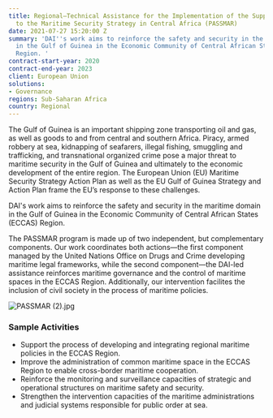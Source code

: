 ```yaml
---
title: Regional—Technical Assistance for the Implementation of the Support Programme
  to the Maritime Security Strategy in Central Africa (PASSMAR)
date: 2021-07-27 15:20:00 Z
summary: 'DAI''s work aims to reinforce the safety and security in the maritime domain
  in the Gulf of Guinea in the Economic Community of Central African States (ECCAS)
  Region. '
contract-start-year: 2020
contract-end-year: 2023
client: European Union
solutions:
- Governance
regions: Sub-Saharan Africa
country: Regional
---
```


The Gulf of Guinea is an important shipping zone transporting oil and gas, as well as goods to and from central and southern Africa. Piracy, armed robbery at sea, kidnapping of seafarers, illegal fishing, smuggling and trafficking, and transnational organized crime pose a major threat to maritime security in the Gulf of Guinea and ultimately to the economic development of the entire region. The European Union (EU) Maritime Security Strategy Action Plan as well as the EU Gulf of Guinea Strategy and Action Plan frame the EU’s response to these challenges.

DAI's work aims to reinforce the safety and security in the maritime domain in the Gulf of Guinea in the Economic Community of Central African States (ECCAS) Region.

The PASSMAR program is made up of two independent, but complementary components. Our work coordinates both actions—the first component managed by the United Nations Office on Drugs and Crime developing maritime legal frameworks, while the second component—the DAI-led assistance reinforces maritime governance and the control of maritime spaces in the ECCAS Region. Additionally, our intervention facilites the inclusion of civil society in the process of maritime policies.

![PASSMAR (2).jpg](/uploads/PASSMAR%20(2).jpg)

### Sample Activities

* Support the process of developing and integrating regional maritime policies in the ECCAS Region.
* Improve the administration of common maritime space in the ECCAS Region to enable cross-border maritime cooperation.
* Reinforce the monitoring and surveillance capacities of strategic and operational structures on maritime safety and security.
* Strengthen the intervention capacities of the maritime administrations and judicial systems responsible for public order at sea.
